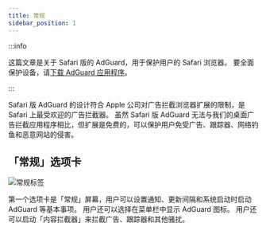 ```yaml
---
title: 常规
sidebar_position: 1
---
```


:::info

这篇文章是关于 Safari 版的 AdGuard，用于保护用户的 Safari 浏览器。 要全面保护设备，请[下载 AdGuard 应用程序](https://agrd.io/download-kb-adblock)。

:::

Safari 版 AdGuard 的设计符合 Apple 公司对广告拦截浏览器扩展的限制，是 Safari 上最受欢迎的广告拦截器。 虽然 Safari 版 AdGuard 无法与我们的桌面广告拦截应用程序相比，但扩展是免费的，可以保护用户免受广告、跟踪器、网络钓鱼和恶意网站的侵害。

## 「常规」选项卡

![常规标签](https://cdn.adtidy.org/public/Adguard/Blog/AG_for_Safari_in-depth_review/General.png)

第一个选项卡是「常规」屏幕，用户可以设置通知、更新间隔和系统启动时启动 AdGuard 等基本事项。 用户还可以选择在菜单栏中显示 AdGuard 图标。 用户还可以启动「内容拦截器」来拦截广告、跟踪器和其他骚扰。
